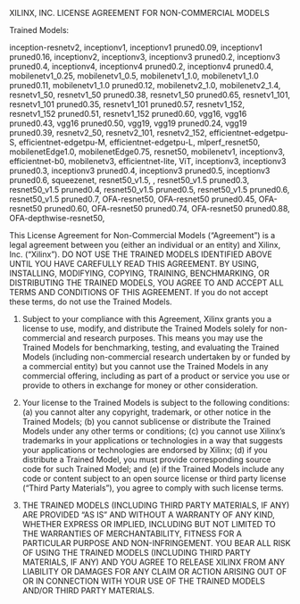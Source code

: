 XILINX, INC. 
LICENSE AGREEMENT FOR NON-COMMERCIAL MODELS 

Trained Models: 

inception-resnetv2, 
inceptionv1, 
inceptionv1 pruned0.09, 
inceptionv1 pruned0.16, 
inceptionv2, 
inceptionv3, 
inceptionv3 pruned0.2, 
inceptionv3 pruned0.4, 
inceptionv4, 
inceptionv4 pruned0.2, 
inceptionv4 pruned0.4, 
mobilenetv1_0.25, 
mobilenetv1_0.5, 
mobilenetv1_1.0, 
mobilenetv1_1.0 pruned0.11, 
mobilenetv1_1.0 pruned0.12, 
mobilenetv2_1.0, 
mobilenetv2_1.4, 
resnetv1_50, 
resnetv1_50 pruned0.38, 
resnetv1_50 pruned0.65, 
resnetv1_101, 
resnetv1_101 pruned0.35, 
resnetv1_101 pruned0.57, 
resnetv1_152, 
resnetv1_152 pruned0.51, 
resnetv1_152 pruned0.60, 
vgg16, 
vgg16 pruned0.43, 
vgg16 pruned0.50, 
vgg19, 
vgg19 pruned0.24, 
vgg19 pruned0.39, 
resnetv2_50, 
resnetv2_101, 
resnetv2_152, 
efficientnet-edgetpu-S, 
efficientnet-edgetpu-M, 
efficientnet-edgetpu-L, 
mlperf_resnet50, 
mobilenetEdge1.0, 
mobilenetEdge0.75, 
resnet50, 
mobilenetv1, 
inceptionv3, 
efficientnet-b0, 
mobilenetv3, 
efficientnet-lite, 
ViT, 
inceptionv3, 
inceptionv3 pruned0.3, 
inceptionv3 pruned0.4, 
inceptionv3 pruned0.5, 
inceptionv3 pruned0.6, 
squeezenet, 
resnet50_v1.5, , 
resnet50_v1.5 pruned0.3, 
resnet50_v1.5 pruned0.4, 
resnet50_v1.5 pruned0.5, 
resnet50_v1.5 pruned0.6, 
resnet50_v1.5 pruned0.7, 
OFA-resnet50, 
OFA-resnet50 pruned0.45, 
OFA-resnet50 pruned0.60, 
OFA-resnet50 pruned0.74, 
OFA-resnet50 pruned0.88, 
OFA-depthwise-resnet50, 

This License Agreement for Non-Commercial Models (“Agreement”) is a legal agreement between you (either an individual or an entity) and Xilinx, Inc. (“Xilinx”). DO NOT USE THE TRAINED MODELS IDENTIFIED ABOVE UNTIL YOU HAVE CAREFULLY READ THIS AGREEMENT. BY USING, INSTALLING, MODIFYING, COPYING, TRAINING, BENCHMARKING, OR DISTRIBUTING THE TRAINED MODELS, YOU AGREE TO AND ACCEPT ALL TERMS AND CONDITIONS OF THIS AGREEMENT. If you do not accept these terms, do not use the Trained Models. 

1.	Subject to your compliance with this Agreement, Xilinx grants you a license to use, modify, and distribute the Trained Models solely for non-commercial and research purposes. This means you may use the Trained Models for benchmarking, testing, and evaluating the Trained Models (including non-commercial research undertaken by or funded by a commercial entity) but you cannot use the Trained Models in any commercial offering, including as part of a product or service you use or provide to others in exchange for money or other consideration. 

2.	Your license to the Trained Models is subject to the following conditions: (a) you cannot alter any copyright, trademark, or other notice in the Trained Models; (b) you cannot sublicense or distribute the Trained Models under any other terms or conditions; (c) you cannot use Xilinx’s trademarks in your applications or technologies in a way that suggests your applications or technologies are endorsed by Xilinx; (d) if you distribute a Trained Model, you must provide corresponding source code for such Trained Model; and (e) if the Trained Models include any code or content subject to an open source license or third party license (“Third Party Materials”), you agree to comply with such license terms. 

3.	THE TRAINED MODELS (INCLUDING THIRD PARTY MATERIALS, IF ANY) ARE PROVIDED “AS IS” AND WITHOUT A WARRANTY OF ANY KIND, WHETHER EXPRESS OR IMPLIED, INCLUDING BUT NOT LIMITED TO THE WARRANTIES OF MERCHANTABILITY, FITNESS FOR A PARTICULAR PURPOSE AND NON-INFRINGEMENT. YOU BEAR ALL RISK OF USING THE TRAINED MODELS (INCLUDING THIRD PARTY MATERIALS, IF ANY) AND YOU AGREE TO RELEASE XILINX FROM ANY LIABILITY OR DAMAGES FOR ANY CLAIM OR ACTION ARISING OUT OF OR IN CONNECTION WITH YOUR USE OF THE TRAINED MODELS AND/OR THIRD PARTY MATERIALS. 

